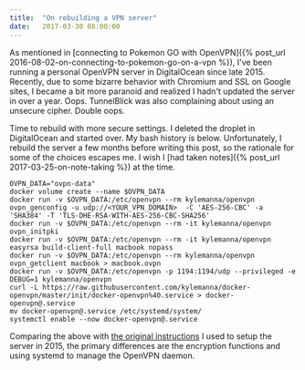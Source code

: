```yaml
---
title:  "On rebuilding a VPN server"
date:   2017-03-30 08:00:00
---
```


As mentioned in [connecting to Pokemon GO with OpenVPN]({% post_url 2016-08-02-on-connecting-to-pokemon-go-on-a-vpn %}), I've been running a personal OpenVPN server in DigitalOcean since late 2015. Recently, due to some bizarre behavior with Chromium and SSL on Google sites, I became a bit more paranoid and realized I hadn't updated the server in over a year. Oops. TunnelBlick was also complaining about using an unsecure cipher. Double oops.

Time to rebuild with more secure settings. I deleted the droplet in DigitalOcean and started over. My bash history is below. Unfortunately, I rebuild the server a few months before writing this post, so the rationale for some of the choices escapes me. I wish I [had taken notes]({% post_url 2017-03-25-on-note-taking %}) at the time.

    OVPN_DATA="ovpn-data"
    docker volume create --name $OVPN_DATA
    docker run -v $OVPN_DATA:/etc/openvpn --rm kylemanna/openvpn ovpn_genconfig -u udp://<YOUR_VPN_DOMAIN>  -C 'AES-256-CBC' -a 'SHA384' -T 'TLS-DHE-RSA-WITH-AES-256-CBC-SHA256'
    docker run -v $OVPN_DATA:/etc/openvpn --rm -it kylemanna/openvpn ovpn_initpki
    docker run -v $OVPN_DATA:/etc/openvpn --rm -it kylemanna/openvpn easyrsa build-client-full macbook nopass
    docker run -v $OVPN_DATA:/etc/openvpn --rm kylemanna/openvpn ovpn_getclient macbook > macbook.ovpn
    docker run -v $OVPN_DATA:/etc/openvpn -p 1194:1194/udp --privileged -e DEBUG=1 kylemanna/openvpn
    curl -L https://raw.githubusercontent.com/kylemanna/docker-openvpn/master/init/docker-openvpn%40.service > docker-openvpn@.service
    mv docker-openvpn@.service /etc/systemd/system/
    systemctl enable --now docker-openvpn@.service
    
Comparing the above with [the original instructions](https://www.digitalocean.com/community/tutorials/how-to-run-openvpn-in-a-docker-container-on-ubuntu-14-04) I used to setup the server in 2015, the primary differences are the encryption functions and using systemd to manage the OpenVPN daemon.